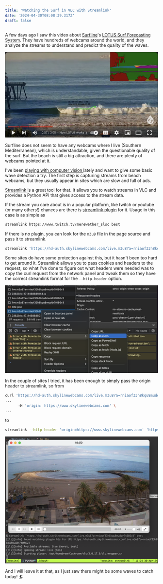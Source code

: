 ```yaml
---
title: 'Watching the Surf in VLC with Streamlink'
date: '2024-04-30T08:08:39.317Z'
draft: false
---
```


A few days ago I saw this video about [Surfline](https://www.surfline.com/)&apos;s [LOTUS Surf Forecasting System](https://www.youtube.com/watch?v=xecRZIM6Vlg). 
They have hundreds of webcams around the world, and they analyze the streams to understand and predict the quality of the waves.

[![surfline-lotus](../public/images/surfline-lotus.png)](https://www.youtube.com/watch?v=xecRZIM6Vlg)

Surfline does not seem to have any webcams where I live (Southern
Mediterranean), which is understandable, given the questionable quality of the surf. 
But the beach is still a big attraction, and there are plenty of webcams pointed at it.

I've been [ playing with computer vision
](https://github.com/jesusgollonet/opencv-clip-cutter) lately and want to give some basic wave detection a try.  The first step is capturing streams from beach webcams, but they usually appear in sites which are slow and full of ads.

[Streamlink ](https://streamlink.github.io/) 
is a great tool for that. It allows you to watch streams in VLC and provides a Python API that gives access to the stream data.

If the stream you care about is in a popular platform, like twitch or youtube
(or many others!) chances are there is [streamlink plugin](https://streamlink.github.io/plugins.html) for it. Usage in this case is as simple as 
```bash
streamlink https://www.twitch.tv/merewether_slsc best 
```

If there is no plugin, you can look for the `m3u8` file in the page source and pass it to streamlink. 

```bash
streamlink 'https://hd-auth.skylinewebcams.com/live.m3u8?a=rniaof33h8kqu8muddr7t086v3' best 
```

Some sites do have some protection against this, but it hasn't been too hard to get around it.
Streamlink allows you to pass cookies and headers to the request, so what I've done to figure out what headers were needed was to copy the curl
request from the network panel and tweak them so they have the correct streamlink format for the `--http-header` option.

![image_2024-04-30-11-22-11](../public/images/image_2024-04-30-11-22-11.png)

In the couple of sites I tried, it has been enough to simply pass the origin
header to streamlink, so from

```bash
curl 'https://hd-auth.skylinewebcams.com/live.m3u8?a=rniaof33h8kqu8muddr7t086v3'
...
      -H 'origin: https://www.skylinewebcams.com' \
...
```

to 

```bash
streamlink --http-header 'origin=https://www.skylinewebcams.com' 'https://hd-auth.skylinewebcams.com/live.m3u8?a=rniaof33h8kqu8muddr7t086v3' best 
```

![image_2024-04-30-11-25-04](../public/images/image_2024-04-30-11-25-04.png)


And I will leave it at that, as I just saw there might be some waves to catch
today! 🏄



